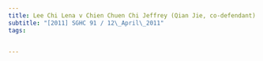 ```yaml
---
title: Lee Chi Lena v Chien Chuen Chi Jeffrey (Qian Jie, co-defendant) 
subtitle: "[2011] SGHC 91 / 12\_April\_2011"
tags:


---
```



